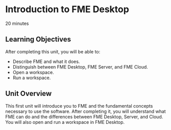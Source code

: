 # Introduction to FME Desktop

<i class="fa fa-clock-o "></i> 20 minutes

## Learning Objectives

After completing this unit, you will be able to:
- Describe FME and what it does.
- Distinguish between FME Desktop, FME Server, and FME Cloud.
- Open a workspace.
- Run a workspace.

## Unit Overview

This first unit will introduce you to FME and the fundamental concepts necessary to use the software. After completing it, you will understand what FME can do and the differences between FME Desktop, Server, and Cloud. You will also open and run a workspace in FME Desktop.
